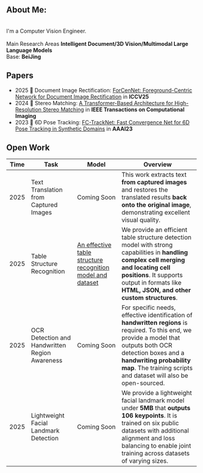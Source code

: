 
## About Me:
<br>I'm a Computer Vision Engineer.<br>  
Main Research Areas 
**Intelligent Document/3D Vision/Multimodal Large Language Models**  
Base: **BeiJing**   

## Papers
* 2025 🎉 Document Image Rectification: [ForCenNet: Foreground-Centric Network for Document Image Rectification]() in **ICCV25**
* 2024 🎉 Stereo Matching: [A Transformer-Based Architecture for High-Resolution Stereo Matching](https://ieeexplore.ieee.org/document/10387769) in **IEEE Transactions on Computational Imaging**
* 2023 🎉 6D Pose Tracking: [FC-TrackNet: Fast Convergence Net for 6D Pose Tracking in Synthetic Domains](https://doi.org/10.1609/aaai.v37i13.27077) in **AAAI23**

## Open Work
|Time                   | Task                 | Model         |   Overview    |
|---------------------- |----------------------|---------------|---------------|
|2025| Text Translation from Captured Images | Coming Soon | This work extracts text **from captured images** and restores the translated results **back onto the original image**, demonstrating excellent visual quality.|
|2025| Table Structure Recognition |[An effective table structure recognition model and dataset](https://github.com/caipeng328/wired_table_rec)| We provide an efficient table structure detection model with strong capabilities in **handling complex cell merging and locating cell positions**. It supports output in formats like **HTML, JSON, and other custom structures**.|
|2025| OCR Detection and Handwritten Region Awareness | Coming Soon | For specific needs, effective identification of **handwritten regions** is required. To this end, we provide a model that outputs both OCR detection boxes and a **handwriting probability map**. The training scripts and dataset will also be open-sourced.|
|2025| Lightweight Facial Landmark Detection | Coming Soon |We provide a lightweight facial landmark model under **5MB** that **outputs 106 keypoints**. It is trained on six public datasets with additional alignment and loss balancing to enable joint training across datasets of varying sizes. |
